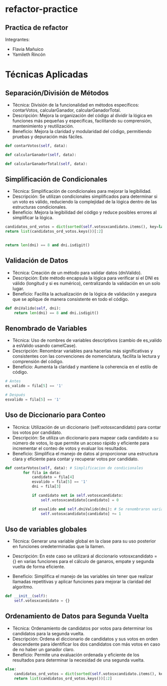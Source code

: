 # refactor-practice
## Practica de refactor

Integrantes: 
- Flavia Mañuico
- Yamileth Rincón

# Técnicas Aplicadas
## Separación/División de Métodos

- Técnica: División de la funcionalidad en métodos específicos: contarVotos, calcularGanador, calcularGanadorTotal.
- Descripción: Mejora la organización del código al dividir la lógica en funciones más pequeñas y específicas, facilitando su comprensión, mantenimiento y reutilización.
- Beneficio: Mejora la claridad y modularidad del código, permitiendo pruebas y depuración más fáciles.

```py
def contarVotos(self, data):

def calcularGanador(self, data):

def calcularGanadorTotal(self, data):
```

## Simplificación de Condicionales

- Técnica: Simplificación de condicionales para mejorar la legibilidad.
- Descripción: Se utilizan condicionales simplificados para determinar si un voto es válido, reduciendo la complejidad de la lógica dentro de las estructuras condicionales.
- Beneficio: Mejora la legibilidad del código y reduce posibles errores al simplificar la lógica.

```py
candidatos_ord_votos = dict(sorted(self.votosxcandidato.items(), key=lambda x: x[1], reverse=True))
return list(candidatos_ord_votos.keys())[:2]

    
return len(dni) == 8 and dni.isdigit()
```

## Validación de Datos

- Técnica: Creación de un método para validar datos (dniValido).
- Descripción: Este método encapsula la lógica para verificar si el DNI es válido (longitud y si es numérico), centralizando la validación en un solo lugar.
- Beneficio: Facilita la actualización de la lógica de validación y asegura que se aplique de manera consistente en todo el código.

```py
def dniValido(self, dni):
    return len(dni) == 8 and dni.isdigit()
```

## Renombrado de Variables

- Técnica: Uso de nombres de variables descriptivos (cambio de es_valido a esValido usando camelCase).
- Descripción: Renombrar variables para hacerlas más significativas y consistentes con las convenciones de nomenclatura, facilita la lectura y comprensión del código.
- Beneficio: Aumenta la claridad y mantiene la coherencia en el estilo de código.

```py
# Antes
es_valido = fila[5] == '1'

# Después
esvalido = fila[5] == '1'
```

## Uso de Diccionario para Conteo

- Técnica: Utilización de un diccionario (self.votosxcandidato) para contar los votos por candidato.
- Descripción: Se utiliza un diccionario para mapear cada candidato a su número de votos, lo que permite un acceso rápido y eficiente para incrementar el conteo de votos y evaluar los resultados.
- Beneficio: Simplifica el manejo de datos al proporcionar una estructura clara y eficiente para contar y recuperar votos por candidato.

```py
def contarVotos(self, data): # Simplificacion de condicionales
        for fila in data:
            candidato = fila[4]
            esvalido = fila[5] == '1'
            dni = fila[3]

            if candidato not in self.votosxcandidato:
                self.votosxcandidato[candidato] = 0

            if esvalido and self.dniValido(dni): # Se renombraron variables (antes es_valido: ahora esValido, usando camelCase)
                self.votosxcandidato[candidato] += 1
```

## Uso de variables globales
- Técnica: Generar una variable global en la clase para su uso posterior en funciones oredeterminadas que la llamen.

- Descripción: En este caso se utilizará al diccionario votosxcandidato = {} en varias funciones para el cálculo de ganaros, empate y segunda vuelta de forma eficiente.

- Beneficio: Simplifica el manejo de las variables sin tener que realizar llamadas repetitivas y aplicar funciones para mejorar la claridad del algoritmo.

```py
def __init__(self):
    self.votosxcandidato = {}
```

## Ordenamiento de Datos para Segunda Vuelta

- Técnica: Ordenamiento de candidatos por votos para determinar los candidatos para la segunda vuelta.
- Descripción: Ordena el diccionario de candidatos y sus votos en orden descendente para identificar los dos candidatos con más votos en caso de no haber un ganador claro.
- Beneficio: Permite una evaluación ordenada y eficiente de los resultados para determinar la necesidad de una segunda vuelta.

```py
else:
    candidatos_ord_votos = dict(sorted(self.votosxcandidato.items(), key=lambda x: x[1], reverse=True))
    return list(candidatos_ord_votos.keys())[:2]
```
